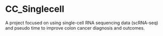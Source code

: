 # CC_Singlecell
A project focused on using single-cell RNA sequencing data (scRNA-seq) and pseudo time to improve colon cancer diagnosis and outcomes.